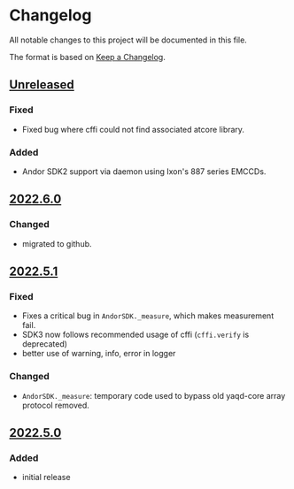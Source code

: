 # Changelog
All notable changes to this project will be documented in this file.

The format is based on [Keep a Changelog](https://keepachangelog.com/).


## [Unreleased]

### Fixed
- Fixed bug where cffi could not find associated atcore library.

### Added
- Andor SDK2 support via daemon using Ixon's 887 series EMCCDs.

## [2022.6.0]

### Changed
- migrated to github.

## [2022.5.1]

### Fixed
- Fixes a critical bug in `AndorSDK._measure`, which makes measurement fail.
- SDK3 now follows recommended usage of cffi (`cffi.verify` is deprecated)
- better use of warning, info, error in logger

### Changed
- `AndorSDK._measure`: temporary code used to bypass old yaqd-core array protocol removed.

## [2022.5.0]

### Added
- initial release

[Unreleased]: https://github.com/yaq-project/yaqd-andor/compare/v2022.6.0...main
[2022.6.0]: https://github.com/yaq-project/yaqd-andor/compare/v2022.5.1...v2022.6.0
[2022.5.1]: https://github.com/yaq-project/yaqd-andor/compare/v2022.5.0...v2022.5.1
[2022.5.0]: https://github.com/yaq-project/yaqd-andor/releases/tag/v2022.5.0
